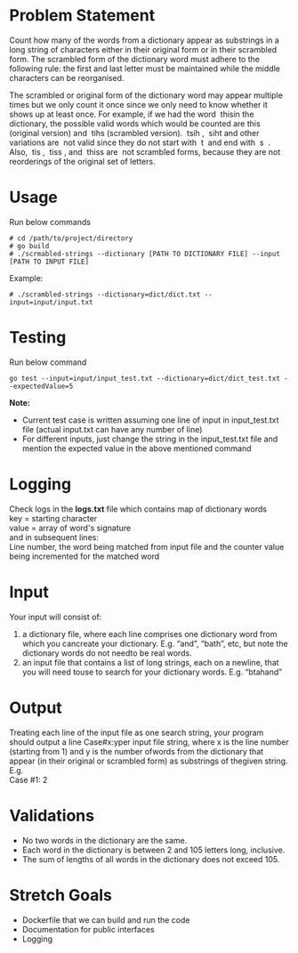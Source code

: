 # Problem Statement
Count how many of the words from a dictionary appear as substrings in a long string of
characters either in their original form or in their scrambled form. The scrambled form of the
dictionary word must adhere to the following rule: the first and last letter must be maintained
while the middle characters can be reorganised.   

The scrambled or original form of the dictionary word may appear multiple times but we only count it once since we only need to know whether it shows up at least once.
For example, if we had the word ​ this​ in the dictionary, the possible valid words which would be counted are ​ this​ (original version) and ​ tihs​ (scrambled version). ​ tsih​ , ​ siht​ and other variations are ​ not valid​ since they do not start with ​ t ​ and end with ​ s ​ . Also, ​ tis​ , ​ tiss​ , and ​ thiss​ are ​ not scrambled forms, because they are not reorderings of the original set of letters.

# Usage
Run below commands
```
# cd /path/to/project/directory
# go build
# ./scrmabled-strings --dictionary [PATH TO DICTIONARY FILE] --input [PATH TO INPUT FILE]
```
Example:
```
# ./scrambled-strings --dictionary=dict/dict.txt --input=input/input.txt
```

# Testing
Run below command
```
go test --input=input/input_test.txt --dictionary=dict/dict_test.txt --expectedValue=5
```
**Note:**   
* Current test case is written assuming one line of input in input_test.txt file (actual input.txt can have any number of line)
* For different inputs, just change the string in the input_test.txt file and mention the expected value in the above mentioned command


# Logging
Check logs in the **logs.txt** file which contains map of dictionary words   
key = starting character    
value = array of word's signature   
and in subsequent lines:   
Line number, the word being matched from input file and the counter value being incremented for the matched word

# Input
Your input will consist of:
1. a dictionary file, where each line comprises one dictionary word from which you cancreate your dictionary. E.g. “and”, “bath”, etc, but note the dictionary words do not needto be real words.
2. an input file that contains a list of long strings, each on a newline, that you will need touse to search for your dictionary words. E.g. “btahand”

# Output
Treating each line of the input file as one search string, your program should output a line ​Case#x:y​per input file string, where ​x​ is the line number (starting from 1) and ​y​ is the number ofwords from the dictionary that appear (in their original or scrambled form) as substrings of thegiven string.   
E.g.   
   Case #1: 2

# Validations 
* No two words in the dictionary are the same.
* Each word in the dictionary is between 2 and 105 letters long, inclusive.
* The sum of lengths of all words in the dictionary does not exceed 105.


# Stretch Goals
* Dockerfile that we can build and run the code   
* Documentation for public interfaces   
* Logging